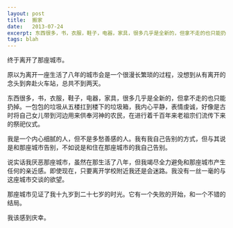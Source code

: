 ```yaml
---
layout: post
title:  搬家
date:   2013-07-24 
excerpt: 东西很多，书，衣服，鞋子，电器，家具，很多几乎是全新的，但拿不走的也只能扔掉。一包包的垃圾从五楼扛到楼下的垃圾箱，我内心平静，表情虔诚，好像是古时将自己女儿带到河边用来供奉河神的农民，在进行着千百年来老祖宗们流传下来的祭祀仪式。
tags: blah
---
```


终于离开了那座城市。

原以为离开一座生活了八年的城市会是一个很漫长繁琐的过程，没想到从有离开的念头到奔赴火车站，总共不到两天。

东西很多，书，衣服，鞋子，电器，家具，很多几乎是全新的，但拿不走的也只能扔掉。一包包的垃圾从五楼扛到楼下的垃圾箱，我内心平静，表情虔诚，好像是古时将自己女儿带到河边用来供奉河神的农民，在进行着千百年来老祖宗们流传下来的祭祀仪式。

我是一个内心细腻的人，但不是多愁善感的人。我有我自己告别的方式，但与其说是和那座城市告别，不如说是和住在那座城市的我自己告别。

说实话我厌恶那座城市，虽然在那生活了八年，但我竭尽全力避免和那座城市产生任何的亲近感。即使现在，只要离开学校附近我还是会迷路。我没有一丝一毫的与这座城市交谈的欲望。

那座城市见证了我十九岁到二十七岁的时光。它有一个失败的开始，和一个不错的结局。

我该感到庆幸。